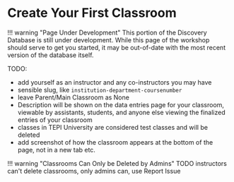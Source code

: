 # Create Your First Classroom

!!! warning "Page Under Development"
    This portion of the Discovery Database is still under development. While this page of the workshop should serve to get you started, it may be out-of-date with the most recent version of the database itself.

TODO:

- add yourself as an instructor and any co-instructors you may have
- sensible slug, like `institution-department-coursenumber`
- leave Parent/Main Classroom as None
- Description will be shown on the data entries page for your classroom, viewable by assistants, students, and anyone else viewing the finalized entries of your classroom
- classes in TEPI University are considered test classes and will be deleted
- add screenshot of how the classroom appears at the bottom of the page, not in a new tab etc.

!!! warning "Classrooms Can Only be Deleted by Admins"
    TODO instructors can't delete classrooms, only admins can, use Report Issue